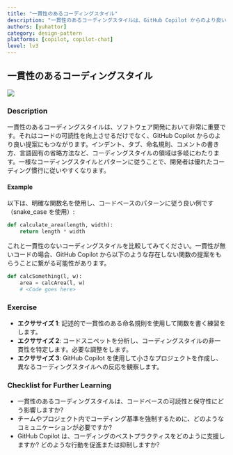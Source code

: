 ```yaml
---
title: "一貫性のあるコーディングスタイル"
description: "一貫性のあるコーディングスタイルは、GitHub Copilot からのより良い提案につながります。"
authors: [yuhattor]
category: design-pattern
platforms: [copilot, copilot-chat]
level: lv3
---
```


## 一貫性のあるコーディングスタイル

[<img src="https://img.shields.io/badge/Lv3-Mature_Best_Practice-brightgreen">](https://github.com/orgs/AI-Native-Development/projects/1/)

### Description

一貫性のあるコーディングスタイルは、ソフトウェア開発において非常に重要です。それはコードの可読性を向上させるだけでなく、GitHub Copilot からのより良い提案にもつながります。インデント、タブ、命名規則、コメントの書き方、言語固有の省略方法など、コーディングスタイルの領域は多岐にわたります。一様なコーディングスタイルとパターンに従うことで、開発者は優れたコーディング慣行に従いやすくなります。

#### Example

以下は、明確な関数名を使用し、コードベースのパターンに従う良い例です（snake_case を使用）: 

```python
def calculate_area(length, width):
    return length * width
```

これと一貫性のないコーディングスタイルを比較してみてください。一貫性が無いコードの場合、GitHub Copilot から以下のような存在しない関数の提案をもらうことに繋がる可能性があります。

```python
def calcSomething(l, w):
    area = calcArea(l, w)
    # <Code goes here>
```

### Exercise

- **エクササイズ 1**: 記述的で一貫性のある命名規則を使用して関数を書く練習をします。
- **エクササイズ 2**: コードスニペットを分析し、コーディングスタイルの非一貫性を特定します。必要な調整をします。
- **エクササイズ 3**: GitHub Copilot を使用して小さなプロジェクトを作成し、異なるコーディングスタイルへの反応を観察します。

### Checklist for Further Learning

- 一貫性のあるコーディングスタイルは、コードベースの可読性と保守性にどう影響しますか?
- チームやプロジェクト内でコーディング基準を強制するために、どのようなコミュニケーションが必要ですか?
- GitHub Copilot は、コーディングのベストプラクティスをどのように支援しますか? どのような行動を促進または抑制しますか?
